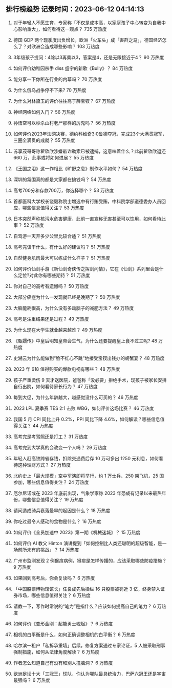 
## 排行榜趋势 记录时间：2023-06-12 04:14:13
  
  1. 对于年轻人不愿生育，专家称「不仅是成本高，以家庭孩子中心转变为自我中心影响重大」，如何看待这一观点？ 735 万热度
    
  2. 德国 GDP 两个现季度出负增长，欧洲「火车头」成「害群之马」，德国经济怎么了？对欧洲会造成哪些影响？ 103 万热度
    
  3. 3年级孩子提问：4除以3再乘以3，答案是4，还是无限接近于4？ 90 万热度
    
  4. 如何评价幼稚园杀手 diss 盛宇的新歌《Bully》？ 84 万热度
    
  5. 能分享一下你所在行业的内幕吗？ 70 万热度
    
  6. 为什么俄乌战争停不下来? 70 万热度
    
  7. 为什么对林黛玉的评价往往高于薛宝钗？ 67 万热度
    
  8. 神经网络如何入门？ 56 万热度
    
  9. 孙悟空可以秒杀山村老尸那样的厉鬼吗？ 56 万热度
    
  10. 如何评价2023年法网决赛，德约科维奇3:0鲁德夺冠，完成23个大满贯冠军，三圈全满贯的成就？ 55 万热度
    
  11. 苏享茂哥哥称翟欣欣涉嫌敲诈勒索已被逮捕，这意味着什么？此前翟欣欣退还 660 万，此事或将如何进展？ 55 万热度
    
  12. 《王国之泪》这一作相比《旷野之息》制作水平如何？ 54 万热度
    
  13. 深圳的氛围真的都是大家都在搞钱吗？ 54 万热度
    
  14. 高考700分和存款700万，你选择哪个？ 53 万热度
    
  15. 首都医科大学校长饶毅称院士增选中有行贿受贿，中科院学部道德委办人员回应，哪些信息值得关注？ 53 万热度
    
  16. 日本突然声称核污水危害健康，此前一直宣称无害甚至可以饮用，如何看待此事？ 52 万热度
    
  17. 自驾游一天开多少公里比较合适？ 51 万热度
    
  18. 高考完该干什么，有什么好的建议吗？ 51 万热度
    
  19. 自然健身肌肉最大可以练成什么样子？ 51 万热度
    
  20. 如何评价仙剑手游《新仙剑奇侠传之挥剑问情》，它在《仙剑》系列里会是什么定位?对此你有哪些期待？ 51 万热度
    
  21. 你对自己的高考有遗憾吗？ 50 万热度
    
  22. 大部分癌症为什么一发现就已经是晚期了？ 50 万热度
    
  23. 大脑能耗很高，为什么没有多动脑子的减肥方法？ 49 万热度
    
  24. 高考是注重结果还是过程？ 49 万热度
    
  25. 为什么现在大学生就业越来越难？ 49 万热度
    
  26. 《甄嬛传》中皇后明知皇帝会生气，为什么还要提醒皇上食不过三呢? 48 万热度
    
  27. 史湘云为什么能做到“脸不红心不跳”地接受宝钗出钱办的螃蟹宴？ 48 万热度
    
  28. 2023 年 618 值得购买的爆款电视有哪些？ 48 万热度
    
  29. 孩子严重烫伤 9 天才送医院，爸爸称「没必要」拒绝手术，现孩子被家长安排自行出院，如何看待家长行为？ 47 万热度
    
  30. 每到大促，为什么年龄越大，越感觉没什么可买的？ 46 万热度
    
  31. 2023 LPL 夏季赛 TES 2:1 击败 WBG，如何评价这场比赛？ 46 万热度
    
  32. 我国 5 月 CPI 同比上升 0.2%，PPI 同比下降 4.6%，如何解读？哪些信息值得关注？ 44 万热度
    
  33. 高考完是考驾照还是打工？ 31 万热度
    
  34. 高考完到大学真的会改变一个人吗？ 29 万热度
    
  35. 年轻人赶高铁跨省存钱，扣除交通费后存 10 万可多出 1250 元利息，如何看待这种理财方式？ 27 万热度
    
  36. 北约史上「最大规模」空中军演即将举行，约 1 万士兵、250 架飞机，25 国参加，哪些信息值得关注？ 24 万热度
    
  37. 厄尔尼诺或在 2023 年底前出现，气象学家称 2023 年恐成有记录以来最热年份，哪些信息值得关注？ 19 万热度
    
  38. 请问造成骑兵衰落最早的起因是什么？ 18 万热度
    
  39. 你吃过最令人感动的食物是什么？ 16 万热度
    
  40. 如何评价《全员加速中 2023》第一期《机械迷城》？ 15 万热度
    
  41. 如何评价 AI 教父 Hinton 演讲提到「如何控制比人类还聪明的超级智能，是一场前所未有的挑战」？ 14 万热度
    
  42. 广州市监测发现 2 例猴痘病例，猴痘是怎样传播的，应该采取哪些防疫措施？ 9 万热度
    
  43. 如果回到高考后，你会复读吗？ 6 万热度
    
  44. 「中国股票博物馆馆长」任良成先后操纵 16 只股票被罚近 3 亿，终身禁入证券市场，哪些信息值得关注？ 6 万热度
    
  45. 请教一下，写作时常说的“笔力”是指什么？应该如何提高自己的笔力？ 6 万热度
    
  46. 如何评价《变形金刚：超能勇士崛起》？ 6 万热度
    
  47. 相机的白平衡是什么，如何正确调整相机的白平衡？ 6 万热度
    
  48. 哈尔滨一租户「私拆承重墙」后续，修复方案通过专家论证，5 人被采取刑事强制措施，如何从法律角度解读？ 6 万热度
    
  49. 作者怎么知道自己有没有和别人撞脑洞？ 6 万热度
    
  50. 欧洲足坛十大「三冠王」球队，你认为哪队最具统治力，巴萨六冠王还是宇宙最强吗？ 6 万热度
    